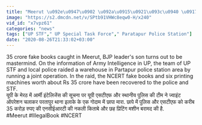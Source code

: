 ```yaml
---
title: "Meerut \u092e\u0947\u0902 \u092a\u0915\u0921\u093c\u0940 \u0917\u0908\u0902 35 \u0915\u0930\u094b\u0921\u093c \u0915\u0940 \u0928\u0915\u0932\u0940 \u0915\u093f\u0924\u093e\u092c\u0947\u0902, BJP \u0928\u0947\u0924\u093e \u0915\u093e \u092c\u0947\u091f\u093e \u0928\u093f\u0915\u0932\u093e Mastermind \u0935\u0928\u0907\u0902\u0921\u093f\u092f\u093e \u0939\u093f\u0902\u0926\u0940"
image: "https://s2.dmcdn.net/v/SPtb91VHWc8eqw0-H/x240"
vid_id: "x7vpz61"
categories: "news"
tags: ["UP STF"," UP Special Task Force"," Paratapur Police Station"]
date: "2020-08-26T21:33:02+03:00"
---
```

35 crore fake books caught in Meerut, BJP leader's son turns out to be mastermind. On the information of Army Intelligence in UP, the team of UP STF and local police raided a warehouse in Partapur police station area by running a joint operation. In the raid, the NCERT fake books and six printing machines worth about Rs 35 crore have been recovered to the police and STF.  <br>यूपी के मेरठ में आर्मी इंटेलिजेंस की सूचना पर यूपी एसटीएफ और स्थानीय पुलिस की टीम ने ज्वाइंट ऑपरेशन चलाकर परतापुर थाना इलाके के एक गोदाम में छापा मारा. छापे में पुलिस और एसटीएफ को करीब 35 करोड़ रुपए की एनसीईआरटी की नकली किताबे और छह प्रिटिंग मशीन बरामद की है.   <br>#Meerut #IllegalBook #NCERT
